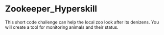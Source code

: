 # Zookeeper_Hyperskill
This short code challenge can help the local zoo look after its denizens. You will create a tool for monitoring animals and their status.
